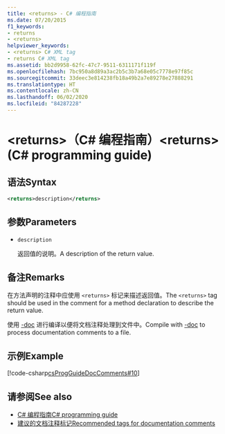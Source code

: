 ```yaml
---
title: <returns> - C# 编程指南
ms.date: 07/20/2015
f1_keywords:
- returns
- <returns>
helpviewer_keywords:
- <returns> C# XML tag
- returns C# XML tag
ms.assetid: bb2d9958-62fc-47c7-9511-6311171f119f
ms.openlocfilehash: 7bc950a8d89a3ac2b5c3b7a68e05c7778e97f85c
ms.sourcegitcommit: 33deec3e814238fb18a49b2a7e89278e27888291
ms.translationtype: HT
ms.contentlocale: zh-CN
ms.lasthandoff: 06/02/2020
ms.locfileid: "84287228"
---
```

# <a name="returns-c-programming-guide"></a><span data-ttu-id="cf2ca-102">\<returns>（C# 编程指南）</span><span class="sxs-lookup"><span data-stu-id="cf2ca-102">\<returns> (C# programming guide)</span></span>

## <a name="syntax"></a><span data-ttu-id="cf2ca-103">语法</span><span class="sxs-lookup"><span data-stu-id="cf2ca-103">Syntax</span></span>

```xml
<returns>description</returns>
```

## <a name="parameters"></a><span data-ttu-id="cf2ca-104">参数</span><span class="sxs-lookup"><span data-stu-id="cf2ca-104">Parameters</span></span>

- `description`

  <span data-ttu-id="cf2ca-105">返回值的说明。</span><span class="sxs-lookup"><span data-stu-id="cf2ca-105">A description of the return value.</span></span>

## <a name="remarks"></a><span data-ttu-id="cf2ca-106">备注</span><span class="sxs-lookup"><span data-stu-id="cf2ca-106">Remarks</span></span>

<span data-ttu-id="cf2ca-107">在方法声明的注释中应使用 `<returns>` 标记来描述返回值。</span><span class="sxs-lookup"><span data-stu-id="cf2ca-107">The `<returns>` tag should be used in the comment for a method declaration to describe the return value.</span></span>

<span data-ttu-id="cf2ca-108">使用 [-doc](../../language-reference/compiler-options/doc-compiler-option.md) 进行编译以便将文档注释处理到文件中。</span><span class="sxs-lookup"><span data-stu-id="cf2ca-108">Compile with [-doc](../../language-reference/compiler-options/doc-compiler-option.md) to process documentation comments to a file.</span></span>

## <a name="example"></a><span data-ttu-id="cf2ca-109">示例</span><span class="sxs-lookup"><span data-stu-id="cf2ca-109">Example</span></span>

[!code-csharp[csProgGuideDocComments#10](~/samples/snippets/csharp/VS_Snippets_VBCSharp/csProgGuideDocComments/CS/DocComments.cs#10)]

## <a name="see-also"></a><span data-ttu-id="cf2ca-110">请参阅</span><span class="sxs-lookup"><span data-stu-id="cf2ca-110">See also</span></span>

- [<span data-ttu-id="cf2ca-111">C# 编程指南</span><span class="sxs-lookup"><span data-stu-id="cf2ca-111">C# programming guide</span></span>](../index.md)
- [<span data-ttu-id="cf2ca-112">建议的文档注释标记</span><span class="sxs-lookup"><span data-stu-id="cf2ca-112">Recommended tags for documentation comments</span></span>](./recommended-tags-for-documentation-comments.md)
